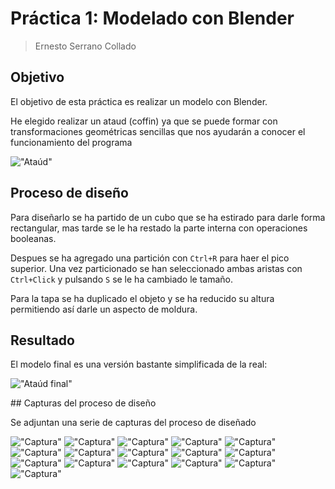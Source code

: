 # Práctica 1: Modelado con Blender

> Ernesto Serrano Collado

## Objetivo

El objetivo de esta práctica es realizar un modelo con Blender.

He elegido realizar un ataud (coffin) ya que se puede formar con transformaciones geométricas sencillas que nos ayudarán a conocer el funcionamiento del programa

!["Ataúd"](p1_real.jpg)

## Proceso de diseño

Para diseñarlo se ha partido de un cubo que se ha estirado para darle forma rectangular, mas tarde se le ha restado la parte interna con operaciones booleanas.

Despues se ha agregado una partición con `Ctrl+R` para haer el pico superior. Una vez particionado se han seleccionado ambas aristas con `Ctrl+Click` y pulsando `S` se le ha cambiado le tamaño.

Para la tapa se ha duplicado el objeto y se ha reducido su altura permitiendo así darle un aspecto de moldura.

## Resultado

El modelo final es una versión bastante simplificada de la real:

!["Ataúd final"](p1_final.png)

## Capturas del proceso de diseño

Se adjuntan una serie de capturas del proceso de diseñado

!["Captura"](screenshots/screenshot1.png)
!["Captura"](screenshots/screenshot2.png)
!["Captura"](screenshots/screenshot3.png)
!["Captura"](screenshots/screenshot4.png)
!["Captura"](screenshots/screenshot5.png)
!["Captura"](screenshots/screenshot6.png)
!["Captura"](screenshots/screenshot7.png)
!["Captura"](screenshots/screenshot8.png)
!["Captura"](screenshots/screenshot9.png)
!["Captura"](screenshots/screenshot10.png)
!["Captura"](screenshots/screenshot11.png)
!["Captura"](screenshots/screenshot12.png)
!["Captura"](screenshots/screenshot13.png)
!["Captura"](screenshots/screenshot14.png)
!["Captura"](screenshots/screenshot15.png)
!["Captura"](screenshots/screenshot16.png)